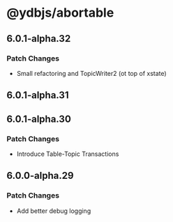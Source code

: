 # @ydbjs/abortable

## 6.0.1-alpha.32

### Patch Changes

- Small refactoring and TopicWriter2 (ot top of xstate)

## 6.0.1-alpha.31

## 6.0.1-alpha.30

### Patch Changes

- Introduce Table-Topic Transactions

## 6.0.0-alpha.29

### Patch Changes

- Add better debug logging
